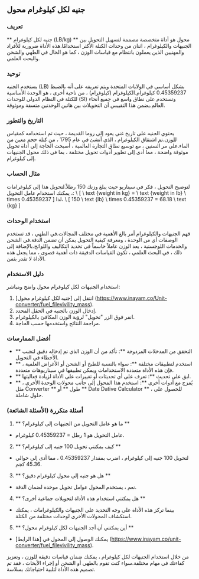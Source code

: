 ## جنيه لكل كيلوغرام محول

### تعريف
** جنيه لكل كيلوغرام (LB/kg) ** محول هو أداة متخصصة مصممة لتسهيل التحويل بين الجنيهات والكيلوغرام ، اثنان من وحدات الكتلة الأكثر استخدامًا.هذه الأداة ضرورية للأفراد والمهنيين الذين يعملون بانتظام مع قياسات الوزن ، كما هو الحال في الطهي والشحن والبحث العلمي.

### توحيد
يستخدم الجنيه (LB) بشكل أساسي في الولايات المتحدة ويتم تعريفه على أنه بالضبط 0.45359237 كيلوغرام.الكيلوغرام (كيلوغرام) ، من ناحية أخرى ، هو الوحدة الأساسية للكتلة في النظام الدولي للوحدات (SI) وتستخدم على نطاق واسع في جميع أنحاء العالم.يضمن هذا التقييس أن التحويلات بين هاتين الوحدتين متسقة وموثوقة.

### التاريخ والتطور
يحتوي الجنيه على تاريخ غني يعود إلى روما القديمة ، حيث تم استخدامه كمقياس للوزن.تم اشتقاق الكيلوغرام ، الذي أنشئ في عام 1795 ، من كتلة حجم معين من الماء.على مر السنين ، مع توسيع نطاق التجارة العالمية ، أصبحت الحاجة إلى أداة تحويل موثوقة واضحة ، مما أدى إلى تطوير أدوات تحويل مختلفة ، بما في ذلك محول الجنيهات إلى كيلوغرام.

### مثال الحساب
لتوضيح التحويل ، فكر في سيناريو حيث يبلغ وزنك 150 رطلاً.لتحويل هذا إلى كيلوغرامات ، يمكنك استخدام عامل التحويل:
\ [
\ text {weight in kg} = \ text {weight in lb} \ times 0.45359237
\]
لذا،
\ [
150 \ text {lb} \ times 0.45359237 = 68.18 \ text {kg}
\]

### استخدام الوحدات
فهم الجنيهات والكيلوغرام أمر بالغ الأهمية في مختلف المجالات.في الطهي ، قد تستخدم الوصفات أي من الوحدة ، ومعرفة كيفية التحويل يمكن أن تضمن الدقة.في الشحن والخدمات اللوجستية ، يعد الوزن عاملاً حاسماً في تحديد التكاليف واللوائح.بالإضافة إلى ذلك ، في البحث العلمي ، تكون القياسات الدقيقة ذات أهمية قصوى ، مما يجعل هذه الأداة لا تقدر بثمن.

### دليل الاستخدام
استخدام الجنيهات لكل كيلوغرام محول واضح ومباشر:
1. انتقل إلى [جنيه لكل كيلوغرام محول] (https://www.inayam.co/Unit-converter/fuel_filevivility_mass).
2. إدخال الوزن بالجنيه في الحقل المحدد.
3. انقر فوق الزر "تحويل" لرؤية الوزن المكافئ بالكيلوغرام.
4. مراجعة النتائج واستخدمها حسب الحاجة.

### أفضل الممارسات
- ** التحقق من المدخلات المزدوجة **: تأكد من أن الوزن الذي تم إدخاله دقيق لتجنب الأخطاء في التحويل.
- ** استخدم لتطبيقات مختلفة **: سواء بالنسبة للطبخ أو الشحن أو الأغراض العلمية ، فإن هذه الأداة متعددة الاستخدامات ويمكن تطبيقها في سيناريوهات متعددة.
- ** ابق على تحديث **: تعرف على أي تحديثات أو تغييرات على الأداة لزيادة فعاليتها.
- ** يُمزج مع أدوات أخرى **: استخدم هذا المحول إلى جانب محولات الوحدة الأخرى ، مثل Converter ** طول ** أو ** Date Dative Calculator ** ، للحصول على حلول شاملة.

### أسئلة متكررة (الأسئلة الشائعة)

1. ** ما هو عامل التحويل من الجنيهات إلى كيلوغرام؟ **
- عامل التحويل هو 1 رطل = 0.45359237 كيلوغرام.

2. ** كيف يمكنني تحويل 100 جنيه إلى كيلوغرام؟ **
- لتحويل 100 جنيه إلى كيلوغرام ، اضرب بمقدار 0.45359237 ، مما أدى إلى حوالي 45.36 كجم.

3. ** هل هو جنيه إلى محول كيلوغرام دقيق؟ ​​**
- نعم ، يستخدم المحول عوامل تحويل موحدة لضمان الدقة.

4. ** هل يمكنني استخدام هذه الأداة لتحويلات جماعية أخرى؟ **
- بينما تركز هذه الأداة على وجه التحديد على الجنيهات والكيلوغرامات ، يمكنك استكشاف المحولات الأخرى لوحدات مختلفة من الكتلة.

5. ** أين يمكنني أن أجد الجنيهات لكل كيلوغرام محول؟ **
- يمكنك الوصول إلى المحول في [هذا الرابط] (https://www.inayam.co/unit-converter/fuel_filevivility_mass).

من خلال استخدام الجنيهات لكل كيلوغرام ، يمكنك ضمان قياسات دقيقة للوزن ، وتعزيز كفاءتك في مهام مختلفة.سواء كنت تقوم بالطهي أو الشحن أو إجراء الأبحاث ، فقد تم تصميم هذه الأداة لتلبية احتياجاتك بسلاسة.